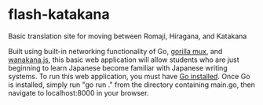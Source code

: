 # flash-katakana
Basic translation site for moving between Romaji, Hiragana, and Katakana

Built using built-in networking functionality of Go, [gorilla mux](https://github.com/gorilla/mux), and [wanakana.js](https://wanakana.com/), this basic web application will allow students
who are just beginning to learn Japanese become familiar with Japanese writing systems. To run this web application, you must have [Go installed](https://go.dev/doc/install).
Once Go is installed, simply run "go run ." from the directory containing main.go, then navigate to localhost:8000 in your browser.
